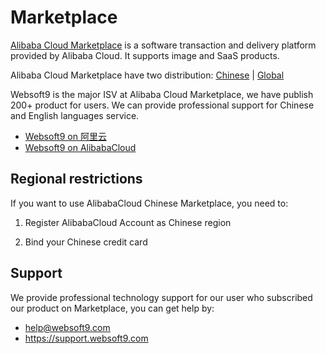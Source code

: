# Marketplace

[Alibaba Cloud Marketplace](https://www.alibabacloud.com/help/product/30488.html) is a software transaction and delivery platform provided by Alibaba Cloud. It supports image and SaaS products.

Alibaba Cloud Marketplace have two distribution: [Chinese](https://market.aliyun.com) | [Global](https://marketplace.alibabacloud.com) 

Websoft9 is the major ISV at Alibaba Cloud Marketplace, we have publish 200+ product for users. We can provide professional support for Chinese and English languages service.

- [Websoft9 on 阿里云](https://shop658hlt17.market.aliyun.com)
- [Websoft9 on AlibabaCloud](https://marketplace.alibabacloud.com/store/2116499.html)

## Regional restrictions

If you want to use AlibabaCloud Chinese Marketplace, you need to:  

1. Register AlibabaCloud Account as Chinese region

2. Bind your Chinese credit card

## Support

We provide professional technology support for our user who subscribed our product on Marketplace, you can get help by:

- help@websoft9.com
- https://support.websoft9.com